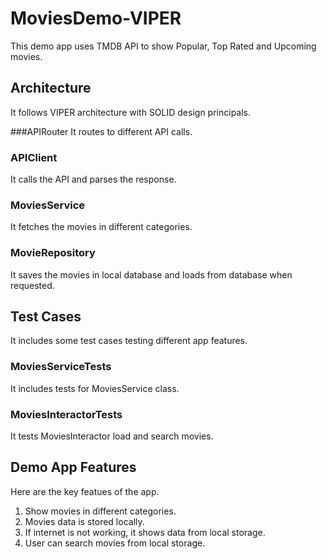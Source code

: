 # MoviesDemo-VIPER
This demo app uses TMDB API to show Popular, Top Rated and Upcoming movies.

## Architecture
It follows VIPER architecture with SOLID design principals.

###APIRouter
It routes to different API calls.

### APIClient
It calls the API and parses the response.

### MoviesService
It fetches the movies in different categories.

### MovieRepository
It saves the movies in local database and loads from database when requested.

## Test Cases
It includes some test cases testing different app features.

### MoviesServiceTests
It includes tests for MoviesService class.

### MoviesInteractorTests
It tests MoviesInteractor load and search movies.

## Demo App Features 
Here are the key featues of the app.
1. Show movies in different categories.
2. Movies data is stored locally.
3. If internet is not working, it shows data from local storage.
4. User can search movies from local storage.


